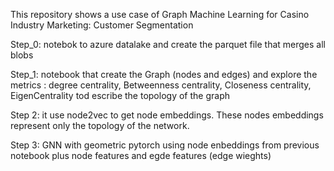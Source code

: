 This repository shows a use case of Graph Machine Learning for Casino Industry Marketing: Customer Segmentation

 Step_0: notebok to azure datalake and create the parquet file that merges all blobs

 Step_1: notebook that create the Graph (nodes and edges) and explore the metrics : degree centrality, Betweenness centrality, Closeness centrality, EigenCentrality tod escribe the topology of the graph

 Step 2: it use node2vec to get node embeddings. These nodes embeddings represent only the topology of the network.

 Step 3: GNN with geometric pytorch using node enbeddings from previous notebook plus node features and egde features (edge wieghts)  